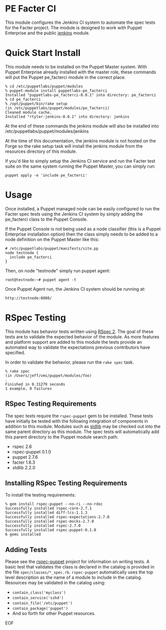 # PE Facter CI

This module configures the Jenkins CI system to automate the spec tests for the
Facter project.  The module is designed to work with Puppet Enterprise and the
public [jenkins](https://github.com/rtyler/puppet-jenkins) module.

# Quick Start Install

This module needs to be installed on the Puppet Master system.  With Puppet
Enterprise already installed with the master role, these commands will put the
Puppet pe\_facterci module in the correct place.

    % cd /etc/puppetlabs/puppet/modules
    % puppet-module install puppetlabs-pe_facterci
    Installed "puppetlabs-pe_facterci-0.0.1" into directory: pe_facterci
    % cd pe_facterci
    % /opt/puppet/bin/rake setup
    (in /etc/puppetlabs/puppet/modules/pe_facterci)
    Cleaned module cache.
    Installed "rtyler-jenkins-0.0.1" into directory: jenkins

At the end of these commands the jenkins module will also be installed into
/etc/puppetlabs/puppet/modules/jenkins

At the time of this documentation, the jenkins module is not hosted on the
Forge so the rake setup task will install the jenkins module from the
resources directory of this module.

If you'd like to simply setup the Jenkins CI service and run the Facter test
suite on the same system running the Puppet Master, you can simply run:

    puppet apply -e 'include pe_facterci'

# Usage

Once installed, a Puppet managed node can be easily configured to run the
Facter spec tests using the Jenkins CI system by simply adding the pe\_facterci
class to the Puppet Console.

If the Puppet Console is not being used as a node classifier (this is a Puppet
Enterprise installation option) then the class simply needs to be added to a
node definition on the Puppet Master like this:

    # /etc/puppetlabs/puppet/manifests/site.pp
    node testnode {
      include pe_facterci
    }

Then, on node "testnode" simply run puppet agent:

    root@testnode:~# puppet agent -t

Once Puppet Agent run, the Jenkins CI system should be running at:

    http://testnode:8080/

# RSpec Testing

This module has behavior tests written using [RSpec
2](https://www.relishapp.com/rspec).  The goal of these tests are to validate
the expected behavior of the module.  As more features and platform support are
added to this module the tests provide an automated way to validate the
expectations previous contributors have specified.

In order to validate the behavior, please run the `rake spec` task.

    % rake spec
    (in /Users/jeff/vms/puppet/modules/foo)
    .
    Finished in 0.31279 seconds
    1 example, 0 failures

## RSpec Testing Requirements

The spec tests require the `rspec-puppet` gem to be installed.  These tests
have initially be tested with the following integration of components in
addition to this module.  Modules such as
[stdlib](https://github.com/puppetlabs/puppetlabs-stdlib) may be checked out
into the same parent directory as this module.  The spec tests will
automatically add this parent directory to the Puppet module search path.

 * rspec 2.6
 * rspec-puppet 0.1.0
 * puppet 2.7.6
 * facter 1.6.3
 * stdlib 2.2.0

## Installing RSpec Testing Requirements

To install the testing requirements:

    % gem install rspec-puppet --no-ri --no-rdoc
    Successfully installed rspec-core-2.7.1
    Successfully installed diff-lcs-1.1.3
    Successfully installed rspec-expectations-2.7.0
    Successfully installed rspec-mocks-2.7.0
    Successfully installed rspec-2.7.0
    Successfully installed rspec-puppet-0.1.0
    6 gems installed

## Adding Tests

Please see the [rspec-puppet](https://github.com/rodjek/rspec-puppet) project
for information on writing tests.  A basic test that validates the class is
declared in the catalog is provided in the file `spec/classes/*_spec.rb`.
`rspec-puppet` automatically uses the top level description as the name of a
module to include in the catalog.  Resources may be validated in the catalog
using:

 * `contain_class('myclass')`
 * `contain_service('sshd')`
 * `contain_file('/etc/puppet')`
 * `contain_package('puppet')`
 * And so forth for other Puppet resources.

EOF
